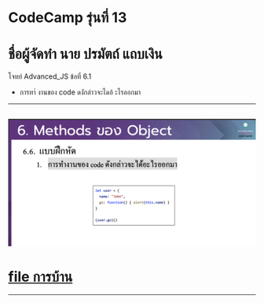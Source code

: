# CodeCamp รุ่นที่ 13

# **ชื่อผู้จัดทำ นาย ปรมัตถ์ แถบเงิน**

โจทย์ Advanced_JS ข้อที่ 6.1
- การทาํ งานของ code ดงักล่าวจะไดอ้ ะไรออกมา
---
![picpra gob](pic6.1.png)
---
# [file การบ้าน](advancedJS61.js)
---